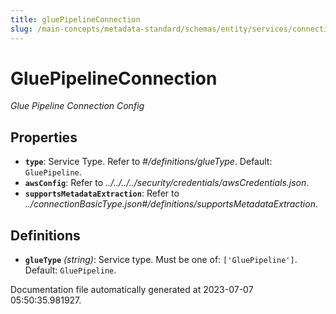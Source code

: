 ```yaml
---
title: gluePipelineConnection
slug: /main-concepts/metadata-standard/schemas/entity/services/connections/pipeline/gluepipelineconnection
---
```


# GluePipelineConnection

*Glue Pipeline Connection Config*

## Properties

- **`type`**: Service Type. Refer to *#/definitions/glueType*. Default: `GluePipeline`.
- **`awsConfig`**: Refer to *../../../../security/credentials/awsCredentials.json*.
- **`supportsMetadataExtraction`**: Refer to *../connectionBasicType.json#/definitions/supportsMetadataExtraction*.
## Definitions

- **`glueType`** *(string)*: Service type. Must be one of: `['GluePipeline']`. Default: `GluePipeline`.


Documentation file automatically generated at 2023-07-07 05:50:35.981927.
